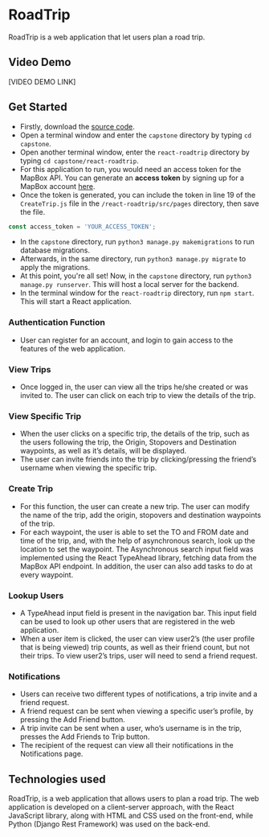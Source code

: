 # RoadTrip
RoadTrip is a web application that let users plan a road trip. 

## Video Demo
[VIDEO DEMO LINK]

## Get Started

* Firstly, download the [source code](https://github.com/farhanazmiCS/RoadTrip.git).
* Open a terminal window and enter the `capstone` directory by typing `cd capstone`. 
* Open another terminal window, enter the `react-roadtrip` directory by typing `cd capstone/react-roadtrip`.
* For this application to run, you would need an access token for the MapBox API. You can generate an __access token__ by signing up for a MapBox account [here](https://account.mapbox.com/auth/signup/).
* Once the token is generated, you can include the token in line 19 of the `CreateTrip.js` file in the `/react-roadtrip/src/pages` directory, then save the file. 
```js ...
const access_token = 'YOUR_ACCESS_TOKEN';
```
* In the `capstone` directory, run `python3 manage.py makemigrations` to run database migrations.
* Afterwards, in the same directory, run `python3 manage.py migrate` to apply the migrations.
* At this point, you're all set! Now, in the `capstone` directory, run `python3 manage.py runserver`. This will host a local server for the backend.
* In the terminal window for the `react-roadtrip` directory, run `npm start`. This will start a React application.

### Authentication Function

* User can register for an account, and login to gain access to the features of the web application. 

### View Trips

* Once logged in, the user can view all the trips he/she created or was invited to. The user can click on each trip to view the details of the trip. 

### View Specific Trip

* When the user clicks on a specific trip, the details of the trip, such as the users following the trip, the Origin, Stopovers and Destination waypoints, as well as it’s details, will be displayed.
* The user can invite friends into the trip by clicking/pressing the friend’s username when viewing the specific trip. 

### Create Trip

* For this function, the user can create a new trip. The user can modify the name of the trip, add the origin, stopovers and destination waypoints of the trip. 
* For each waypoint, the user is able to set the TO and FROM date and time of the trip, and, with the help of asynchronous search, look up the location to set the waypoint. The Asynchronous search input field was implemented using the React TypeAhead library, fetching data from the MapBox API endpoint. In addition, the user can also add tasks to do at every waypoint. 

### Lookup Users

* A TypeAhead input field is present in the navigation bar. This input field can be used to look up other users that are registered in the web application.
* When a user item is clicked, the user can view user2’s (the user profile that is being viewed) trip counts, as well as their friend count, but not their trips. To view user2’s trips, user will need to send a friend request.

### Notifications

* Users can receive two different types of notifications, a trip invite and a friend request. 
* A friend request can be sent when viewing a specific user’s profile, by pressing the Add Friend button. 
* A trip invite can be sent when a user, who’s username is in the trip, presses the Add Friends to Trip button. 
* The recipient of the request can view all their notifications in the Notifications page. 


## Technologies used
RoadTrip, is a web application that allows users to plan a road trip. The web application is developed on a client-server approach, with the
React JavaScript library, along with HTML and CSS used on the front-end, while Python (Django Rest Framework) was used on the back-end.

